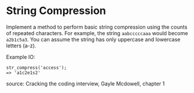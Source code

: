 # String Compression

Implement a method to perform basic string compression using the counts of repeated characters. For example, the string `aabcccccaaa` would become `a2b1c5a3`. You can assume the string has only uppercase and lowercase letters (a-z).

Example IO:
```
str_compress('access');
=> 'a1c2e1s2'
```

source: Cracking the coding interview, Gayle Mcdowell, chapter 1
